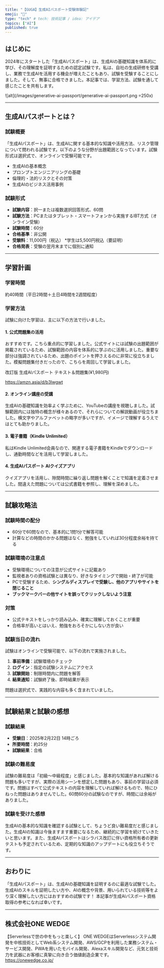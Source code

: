 ```yaml
---
title: "【GUGA】生成AIパスポート受験体験記"
emoji: "🛂"
type: "tech" # tech: 技術記事 / idea: アイデア
topics: ["AI"]
published: true
---
```


## はじめに

2024年にスタートした「生成AIパスポート」は、生成AIの基礎知識を体系的に学び、その理解度を証明するための認定試験です。私は、自社の生成研修を受講し、業務で生成AIを活用する機会が増えたこともあり、試験を受験することにしました。そして、無事に合格できました。本記事では、学習方法、試験を通して感じたことを共有します。

![alt](/images/generative-ai-passport/generative-ai-passport.png =250x)

---

## 生成AIパスポートとは？

### 試験概要

「生成AIパスポート」は、生成AIに関する基本的な知識や活用方法、リスク管理について問われる試験です。以下のような分野が出題範囲となっています。試験形式は選択式で、オンラインで受験可能です。

- 生成AIの基本概念
- プロンプトエンジニアリングの基礎
- 倫理的・法的リスクとその対策
- 生成AIのビジネス活用事例

### 試験形式

- **試験内容**：択一または複数選択回答形式、60問
- **試験方法**：PCまたはタブレット・スマートフォンから実施するIBT方式（オンライン受験）
- **試験時間**：60分
- **合格基準**：非公開
- **受験料**：11,000円（税込） *学生は5,500円税込（要証明）
- **合格発表**：受験の翌月末までに個別に通知

---

## 学習計画

### 学習時間

約40時間（平日2時間＋土日4時間を2週間程度）
 
### 学習方法

試験に向けた学習は、主に以下の方法で行いました。

#### 1. 公式問題集の活用

おすすめです。こちら重点的に学習しました。公式サイトには試験の出題範囲が掲載されているため、試験範囲の内容を体系的に学ぶのに活用しました。重要な部分は強調されているため、出題のポイントを押さえるのに非常に役立ちました。模擬問題集付きだったので、こちらを周回して学習しました。

改訂版 生成AIパスポート テキスト＆問題集(¥1,980円)

https://amzn.asia/d/b3lwgwt

#### 2. オンライン講座の受講

生成AIの基礎知識を効率よく学ぶために、YouTubeの講座を視聴しました。試験範囲内には独特の概念が様々あるので、それらについての解説動画が役立ちました。横文字やアルファベットの略字が多いですが、イメージで理解するうえではとても助かりました。

#### 3. 電子書籍（Kindle Unlimited）

私はKindle Unlimited会員なので、関連する電子書籍をKindleでダウンロードし、通勤時間などを活用して学習しました。

#### 4. 生成AIパスポート AIクイズアプリ

クイズアプリを活用し、隙間時間に繰り返し問題を解くことで知識を定着させました。間違えた問題については公式書籍を参照し、理解を深めました。

---

## 試験攻略法

### 試験時間の配分

- 60分で60問なので、基本的に1問1分で解答可能
- 計算などの時間のかかる問題はなく、勉強をしていれば30分程度余裕を持てる

### 試験環境の注意点

- 受験環境についての注意が公式サイトに記載あり
- 監視者ありの資格試験とは異なり、好きなタイミングで開始・終了が可能
- PCで受験するため、**シングルディスプレイで受験し、他のアプリやサイトを閉じること**
- **ブックマークバーの他サイトを誤ってクリックしないよう注意**

### 対策

- 公式テキストをしっかり読み込み、確実に理解しておくことが重要
- 合格率が高いとはいえ、勉強をおろそかにしない方が良い

### 試験当日の流れ

試験はオンラインで受験可能で、以下の流れで実施されました。

1. **事前準備**：試験環境のチェック
2. **ログイン**：指定の試験システムにアクセス
3. **試験開始**：制限時間内に問題を解答
4. **結果通知**：試験終了後、即時結果が表示

問題は選択式で、実践的な内容も多く含まれていました。

---

## 試験結果と試験の感想

### 試験結果

- **受験日**：2025年2月22日 14時ごろ
- **所要時間**：約25分
- **試験結果**：合格

### 試験の難易度

試験の難易度は「初級～中級程度」と感じました。基本的な知識があれば解ける問題も多いですが、実際の活用シーンを想定した問題もあり、事前の学習は必須です。問題はすべて公式テキストの内容を理解していれば解けるもので、特にひねった問題はありませんでした。60問60分の試験なのですが、時間には余裕がありました。

### 試験を受けた感想

生成AIの基本的な知識を確認する試験として、ちょうど良い難易度だと感じました。生成AIの知識は今後ますます重要になるため、継続的に学習を続けていきたいと思います。また、生成AIパスポートはシラバス改訂に伴い資格所有者の更新テストも予定されているため、定期的な知識のアップデートにも役立ちそうです。

---

## おわりに

「生成AIパスポート」は、生成AIの基礎知識を証明するのに最適な試験でした。
生成AIのスキルを証明したい方や、AIの概念や背景、用いられている技術等をより深く理解したい方にはおすすめの試験です！
本記事が生成AIパスポート資格取得の参考になれば幸いです。

---

## 株式会社ONE WEDGE
【Serverlessで世の中をもっと楽しく】
ONE WEDGEはServerlessシステム開発を中核技術としてWeb系システム開発、AWS/GCPを利用した業務システム・サービス開発、PWAを用いたモバイル開発、Alexaスキル開発など、元気と技術力を武器にお客様に真摯に向き合う価値創造企業です。
https://onewedge.co.jp/
